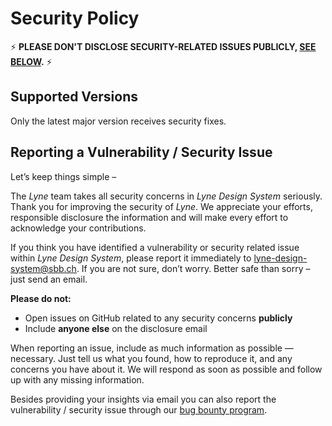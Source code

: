 # Security Policy

⚡ **PLEASE DON'T DISCLOSE SECURITY-RELATED ISSUES PUBLICLY, [SEE BELOW](#reporting-a-vulnerability--security-issue).**  ⚡

## Supported Versions

Only the latest major version receives security fixes.

## Reporting a Vulnerability / Security Issue

Let’s keep things simple –

The *Lyne* team takes all security concerns in *Lyne Design System* seriously. Thank you for improving the security of *Lyne*. We appreciate your efforts, responsible disclosure the information and will make every effort to acknowledge your contributions.

If you think you have identified a vulnerability or security related issue within *Lyne Design System*, please report it immediately to lyne-design-system@sbb.ch. If you are not sure, don’t worry. Better safe than sorry – just send an email. 

**Please do not:**
- Open issues on GitHub related to any security concerns **publicly**
- Include **anyone else** on the disclosure email

When reporting an issue, include as much information as possible — necessary. Just tell us what you found, how to reproduce it, and any concerns you have about it. We will respond as soon as possible and follow up with any missing information.

Besides providing your insights via email you can also report the vulnerability / security issue through our [bug bounty program](https://hackerone.com/sbb-cff-ffs).

